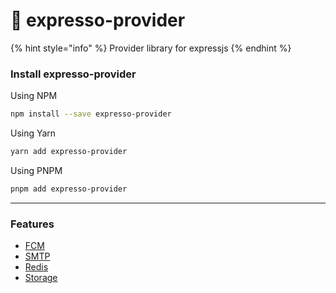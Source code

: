 # 🚀 expresso-provider

{% hint style="info" %}
Provider library for expressjs
{% endhint %}

### Install expresso-provider

Using NPM

```bash
npm install --save expresso-provider
```

Using Yarn

```bash
yarn add expresso-provider
```

Using PNPM

```bash
pnpm add expresso-provider
```

***

### Features

* [FCM](fcm.md)
* [SMTP](smtp.md)
* [Redis](redis.md)
* [Storage](storage.md)

